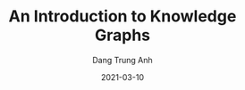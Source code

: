 ---
title: An Introduction to Knowledge Graphs
date: '2021-03-10'
author: 'Dang Trung Anh'
tags: ['Software Engineering', 'Software Reuse', 'Programming']
draft: false
summary: In fact, we always use the same solution for similar problems. For example, we usually reuse our code written for another project whenever a similar function is needed — it is an example of reuse in software development.
link: https://levelup.gitconnected.com/software-engineering-best-practices-for-reusing-in-software-development-6006f9d8d364
---